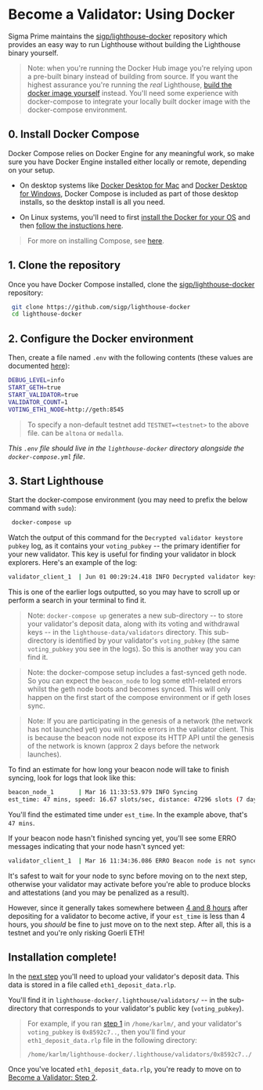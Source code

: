 # Become a Validator: Using Docker

Sigma Prime maintains the
[sigp/lighthouse-docker](https://github.com/sigp/lighthouse-docker) repository
which provides an easy way to run Lighthouse without building the Lighthouse
binary yourself.

> Note: when you're running the Docker Hub image you're relying upon a
> pre-built binary instead of building from source. If you want the highest
> assurance you're running the _real_ Lighthouse,
> [build the docker image yourself](./docker.md) instead. You'll need some
> experience with docker-compose to integrate your locally built docker image
> with the docker-compose environment.

## 0. Install Docker Compose

 Docker Compose relies on Docker Engine for any meaningful work, so make sure you have Docker Engine installed either locally or remote, depending on your setup.

- On desktop systems like [Docker Desktop for Mac](https://docs.docker.com/docker-for-mac/install/) and [Docker Desktop for Windows](https://docs.docker.com/docker-for-windows/install/), Docker Compose is included as part of those desktop installs, so the desktop install is all you need.

- On Linux systems, you'll need to first [install the Docker for your OS](https://docs.docker.com/install/#server) and then [follow the instuctions here](https://docs.docker.com/compose/install/#install-compose-on-linux-systems).

> For more on installing Compose, see [here](https://docs.docker.com/compose/install/).


## 1. Clone the repository

Once you have Docker Compose installed, clone the
[sigp/lighthouse-docker](https://github.com/sigp/lighthouse-docker) repository:

```bash
 git clone https://github.com/sigp/lighthouse-docker
 cd lighthouse-docker
```

## 2. Configure the Docker environment

Then, create a file named `.env` with the following contents (these values are
documented
[here](https://github.com/sigp/lighthouse-docker/blob/master/default.env)):

```bash
DEBUG_LEVEL=info
START_GETH=true
START_VALIDATOR=true
VALIDATOR_COUNT=1
VOTING_ETH1_NODE=http://geth:8545
```

> To specify a non-default testnet add `TESTNET=<testnet>` to the above file. <testnet> can be `altona` or `medalla`.

_This `.env` file should live in the `lighthouse-docker` directory alongside the
`docker-compose.yml` file_.

## 3. Start Lighthouse

Start the docker-compose environment (you may need to prefix the below command with `sudo`):

```bash
 docker-compose up
```

Watch the output of this command for the `Decrypted validator keystore pubkey`
log, as it contains your `voting_pubkey` -- the primary identifier for your new
validator. This key is useful for finding your validator in block explorers.
Here's an example of the log:

```bash
validator_client_1  | Jun 01 00:29:24.418 INFO Decrypted validator keystore      voting_pubkey: 0x9986ade7a974d2fe2d0fc84a8c04153873337d533d43a83439cab8ec276410686dd69aa808605a7324f34e52497a3f41
```
This is one of the earlier logs outputted, so you may have to scroll up or perform a search in your terminal to find it.

> Note: `docker-compose up` generates  a new  sub-directory -- to store your validator's deposit data, along with its voting and withdrawal keys -- in the `lighthouse-data/validators` directory. This sub-directory is identified by your validator's `voting_pubkey` (the same `voting_pubkey` you see in the logs). So this is another way you can find it.

> Note: the docker-compose setup includes a fast-synced geth node. So you can
> expect the `beacon_node` to log some eth1-related errors whilst the geth node
> boots and becomes synced. This will only happen on the first start of the
> compose environment or if geth loses sync.

> Note: If you are participating in the genesis of a network (the network has
> not launched yet) you will notice errors in the validator client. This is
> because the beacon node not expose its HTTP API until
> the genesis of the network is known (approx 2 days before the network
> launches).

To find an estimate for how long your beacon node will take to finish syncing, look for logs that look like this:

```bash
beacon_node_1       | Mar 16 11:33:53.979 INFO Syncing
est_time: 47 mins, speed: 16.67 slots/sec, distance: 47296 slots (7 days 14 hrs), peers: 3, service: slot_notifier
```

You'll find the estimated time under `est_time`. In the example above, that's `47 mins`.

If your beacon node hasn't finished syncing yet, you'll see some ERRO messages indicating that your node hasn't synced yet:

```bash
validator_client_1  | Mar 16 11:34:36.086 ERRO Beacon node is not synced               current_epoch: 6999, node_head_epoch: 5531, service: duties
```

It's safest to wait for your node to sync before moving on to the next step, otherwise your validator may activate before you're able to produce blocks and attestations (and you may be penalized as a result).

However, since it generally takes somewhere between [4 and 8 hours](./faq.md) after depositing for a validator to become active, if your `est_time` is less than 4 hours, you _should_ be fine to just move on to the next step. After all, this is a testnet and you're only risking Goerli ETH!

## Installation complete!

In the [next step](become-a-validator.html#2-submit-your-deposit-to-goerli) you'll need to upload your validator's deposit data. This data is stored in a file called `eth1_deposit_data.rlp`.

You'll find it in `lighthouse-docker/.lighthouse/validators/` -- in the sub-directory that corresponds to your validator's public key (`voting_pubkey`).


> For example, if you ran [step 1](become-a-validator-docker.html#1-clone-the-repository) in `/home/karlm/`, and your validator's `voting_pubkey` is `0x8592c7..`, then you'll find your `eth1_deposit_data.rlp` file in the following directory:
>
>`/home/karlm/lighthouse-docker/.lighthouse/validators/0x8592c7../`

Once you've located `eth1_deposit_data.rlp`, you're ready to move on to [Become a Validator: Step 2](become-a-validator.html#2-submit-your-deposit-to-goerli).
